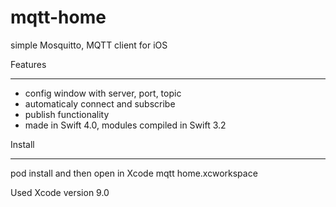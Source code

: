 # mqtt-home

simple Mosquitto, MQTT client for iOS

Features
********
- config window with server, port, topic
- automaticaly connect and subscribe
- publish functionality
- made in Swift 4.0, modules compiled in Swift 3.2

Install
*******

pod install
and then open in Xcode mqtt home.xcworkspace

Used Xcode version 9.0
